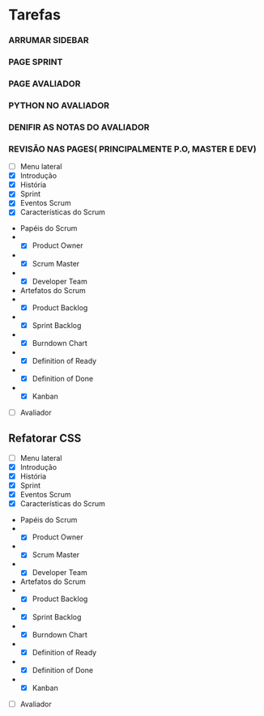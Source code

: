 # Tarefas

### ARRUMAR SIDEBAR

### PAGE SPRINT

### PAGE AVALIADOR

### PYTHON NO AVALIADOR

### DENIFIR AS NOTAS DO AVALIADOR

### REVISÃO NAS PAGES( PRINCIPALMENTE P.O, MASTER E DEV)

-   [ ] Menu lateral
-   [x] Introdução 
-   [x] História 
-   [x] Sprint
-   [x] Eventos Scrum 
-   [x] Características do Scrum 
-   Papéis do Scrum
-   -   [x] Product Owner
-   -   [x] Scrum Master
-   -   [x] Developer Team
-   Artefatos do Scrum
-   -   [x] Product Backlog 
-   -   [x] Sprint Backlog 
-   -   [x] Burndown Chart 
-   -   [x] Definition of Ready 
-   -   [x] Definition of Done 
-   -   [x] Kanban 
-   [ ] Avaliador

## Refatorar CSS

-   [ ] Menu lateral
-   [x] Introdução 
-   [x] História 
-   [x] Sprint
-   [x] Eventos Scrum
-   [x] Características do Scrum
-   Papéis do Scrum
-   -   [x] Product Owner 
-   -   [x] Scrum Master
-   -   [x] Developer Team
-   Artefatos do Scrum
-   -   [x] Product Backlog 
-   -   [x] Sprint Backlog
-   -   [x] Burndown Chart
-   -   [x] Definition of Ready
-   -   [x] Definition of Done 
-   -   [x] Kanban 
-   [ ] Avaliador
